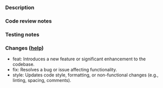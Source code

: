 <!--- If any section below doesn't make sense for your pull request, delete it please. -->

### Description

<!--- Briefly note most valuable changes in what you did and why we need it, even if the task was described in detail in the task tracker. -->

### Code review notes

<!--- Describe all uncertain decisions you made code-wise, e.g. readability vs performance. -->

### Testing notes

<!--- List all possible edge cases and how to test them. If testing isn't required, write about it explicitly. -->

### Changes ([help](https://www.conventionalcommits.org/en/v1.0.0/#summary))

- feat: Introduces a new feature or significant enhancement to the codebase.
- fix: Resolves a bug or issue affecting functionality.
- style: Updates code style, formatting, or non-functional changes (e.g., linting, spacing, comments).
